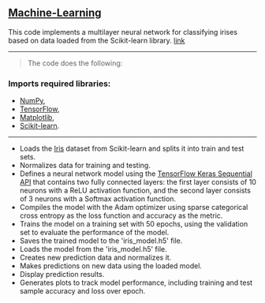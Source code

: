 ## [Machine-Learning](https://www.ibm.com/topics/machine-learning)

This code implements a multilayer neural network for classifying irises based on data loaded from the Scikit-learn library.
[link](https://scikit-learn.org/stable/)

___

> The code does the following:

### Imports required libraries:

* [NumPy](https://numpy.org/install/),
* [TensorFlow](https://www.tensorflow.org/?hl=ru),
* [Matplotlib](https://www.w3schools.com/python/matplotlib_pyplot.asp),
* [Scikit-learn](https://pypi.org/project/scikit-learn/).

___

* Loads the [Iris](https://scikit-learn.org/stable/auto_examples/datasets/plot_iris_dataset.html) dataset from Scikit-learn and splits it into train and test sets.
* Normalizes data for training and testing.
* Defines a neural network model using the [TensorFlow Keras Sequential API](https://www.tensorflow.org/api_docs/python/tf/keras/Sequential) that contains two fully connected layers: the first layer consists of 10 neurons with a ReLU activation function, and the second layer consists of 3 neurons with a Softmax activation function.
* Compiles the model with the Adam optimizer using sparse categorical cross entropy as the loss function and accuracy as the metric.
* Trains the model on a training set with 50 epochs, using the validation set to evaluate the performance of the model.
* Saves the trained model to the 'iris_model.h5' file.
* Loads the model from the 'iris_model.h5' file.
* Creates new prediction data and normalizes it.
* Makes predictions on new data using the loaded model.
* Display prediction results.
* Generates plots to track model performance, including training and test sample accuracy and loss over epoch.
